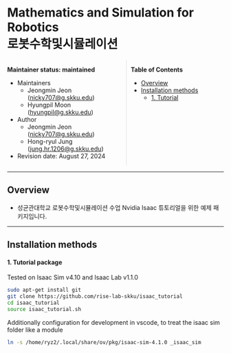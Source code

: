 # Mathematics and Simulation for Robotics <br> 로봇수학및시뮬레이션

<div style="display:flex;">
<div style="flex:50%; padding-right:10px; border-right: 1px solid #dcdde1">

**Maintainer status: maintained**

- Maintainers
  - Jeongmin Jeon (nicky707@g.skku.edu)
  - Hyungpil Moon (hyungpil@g.skku.edu)
- Author
  - Jeongmin Jeon (nicky707@g.skku.edu)
  - Hong-ryul Jung (jung.hr.1206@g.skku.edu)
- Revision date: August 27, 2024

</div>
<div style="flex:40%; padding-left:10px;">

**Table of Contents**

- [Overview](#overview)
- [Installation methods](#installation-methods)
  - [1. Tutorial](#1-tutorial-package)

</div>
</div>

---

## Overview

- 성균관대학교 로봇수학및시뮬레이션 수업 Nvidia Isaac 튜토리얼을 위한 예제 패키지입니다.

---

## Installation methods

#### 1. Tutorial package

Tested on Isaac Sim v4.10 and Isaac Lab v1.1.0

```bash
sudo apt-get install git
git clone https://github.com/rise-lab-skku/isaac_tutorial
cd isaac_tutorial
source isaac_tutorial.sh
```

Additionally configuration for development in vscode, to treat the
isaac sim folder like a module

```bash
ln -s /home/ryz2/.local/share/ov/pkg/isaac-sim-4.1.0 _isaac_sim
```
